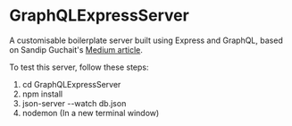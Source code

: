 # GraphQLExpressServer

A customisable boilerplate server built using Express and GraphQL, based on Sandip Guchait's [Medium article](https://medium.com/@sandip21/build-a-graphql-server-from-scratch-using-express-part-1-304341f9adba).

To test this server, follow these steps:

1) cd GraphQLExpressServer
2) npm install
3) json-server --watch db.json
4) nodemon (In a new terminal window)